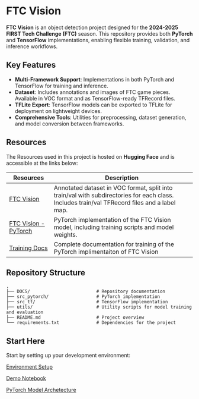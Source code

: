 
# **FTC Vision**

**FTC Vision** is an object detection project designed for the **2024-2025 FIRST Tech Challenge (FTC)** season. This repository provides both **PyTorch** and **TensorFlow** implementations, enabling flexible training, validation, and inference workflows.

## **Key Features**
- **Multi-Framework Support**: Implementations in both PyTorch and TensorFlow for training and inference.
- **Dataset**: Includes annotations and images of FTC game pieces. Available in VOC format and as TensorFlow-ready TFRecord files.
- **TFLite Export**: TensorFlow models can be exported to TFLite for deployment on lightweight devices.
- **Comprehensive Tools**: Utilities for preprocessing, dataset generation, and model conversion between frameworks.

## **Resources**
The Resources used in this project is hosted on **Hugging Face** and is accessible at the links below:


| **Resources**   | **Description**                                                                                                                                     |
|---------------|-----------------------------------------------------------------------------------------------------------------------------------------------------|
| [FTC Vision](https://huggingface.co/datasets/torinriley/FTCVision) | Annotated dataset in VOC format, split into train/val with subdirectories for each class. Includes train/val TFRecord files and a label map. |
| [FTC Vision - PyTorch](https://huggingface.co/torinriley/FTCVision-PyTorch) | PyTorch implementation of the FTC Vision model, including training scripts and model weights. |
| [Training Docs](https://huggingface.co/torinriley/FTCVision-PyTorch/tree/main/DOCS) |  Complete documentation for training of the PyTorch implimentaiton of FTC Vision|



## **Repository Structure**
```plaintext
.
├── DOCS/                         # Repository documentation
├── src_pytorch/                  # PyTorch implementation
├── src_tf/                       # TensorFlow implementation
├── utils/                        # Utility scripts for model training and evaluation
├── README.md                     # Project overview
└── requirements.txt              # Dependencies for the project
```

## Start Here
Start by setting up your development environment:

[Environment Setup](https://github.com/CapitalRobotics/ObjectDetecion/blob/main/DOCS/setup.md)

[Demo Notebook](https://github.com/CapitalRobotics/ObjectDetecion/blob/main/src_pytorch/demo.ipynb)

[PyTorch Model Archetecture](https://huggingface.co/torinriley/FTCVision-PyTorch/blob/main/DOCS/Archetecture.md)


